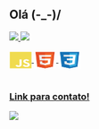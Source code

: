 ## Olá (-_-)/

<div>
   <a href="https://github.com/Rodrigobrs">
   <img height="180em" src="https://github-readme-stats.vercel.app/api?username=Rodrigobrs&show_icons=true&theme=midnight-purple&include_all_commits=true&count_private=true"/>
   <img height="180em" src="https://github-readme-stats.vercel.app/api/top-langs/?username=Rodrigobrs&layout=compact&langs_count=6&theme=midnight-purple"/>
</div>
    
<div style="display: inline_block"><br>
  <img align="center" alt="Js" height="30" width="40" src="https://raw.githubusercontent.com/devicons/devicon/master/icons/javascript/javascript-plain.svg">
  <img align="center" alt="HTML" height="30" width="40" src="https://raw.githubusercontent.com/devicons/devicon/master/icons/html5/html5-original.svg">
  <img align="center" alt="CSS" height="30" width="40" src="https://raw.githubusercontent.com/devicons/devicon/master/icons/css3/css3-original.svg">
</div>
 
<br>
 
### Link para contato!
 
<div> 
  <a href="https://www.linkedin.com/in/rodrigo-oliveira-j/" ><img src="https://img.shields.io/badge/-LinkedIn-%230077B5?style=for-the-badge&logo=linkedin&logoColor=white"></a>
</div>
